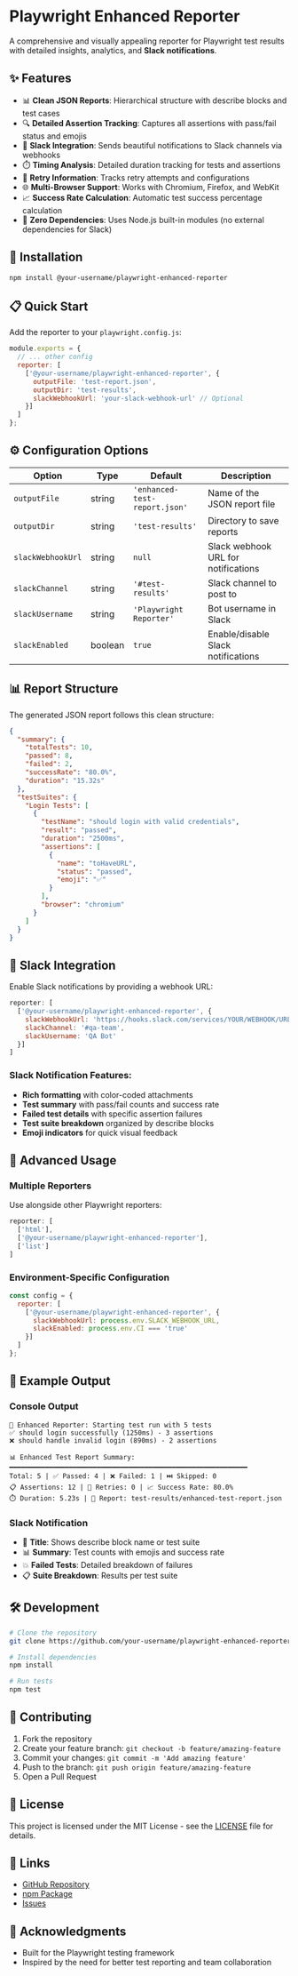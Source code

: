 # Playwright Enhanced Reporter

A comprehensive and visually appealing reporter for Playwright test results with detailed insights, analytics, and **Slack notifications**.

## ✨ Features

- 📊 **Clean JSON Reports**: Hierarchical structure with describe blocks and test cases
- 🔍 **Detailed Assertion Tracking**: Captures all assertions with pass/fail status and emojis
- 📱 **Slack Integration**: Sends beautiful notifications to Slack channels via webhooks
- ⏱️ **Timing Analysis**: Detailed duration tracking for tests and assertions
- 🔄 **Retry Information**: Tracks retry attempts and configurations
- 🌐 **Multi-Browser Support**: Works with Chromium, Firefox, and WebKit
- 📈 **Success Rate Calculation**: Automatic test success percentage calculation
- 🎯 **Zero Dependencies**: Uses Node.js built-in modules (no external dependencies for Slack)

## 🚀 Installation

```bash
npm install @your-username/playwright-enhanced-reporter
```

## 📋 Quick Start

Add the reporter to your `playwright.config.js`:

```javascript
module.exports = {
  // ... other config
  reporter: [
    ['@your-username/playwright-enhanced-reporter', {
      outputFile: 'test-report.json',
      outputDir: 'test-results',
      slackWebhookUrl: 'your-slack-webhook-url' // Optional
    }]
  ]
};
```

## ⚙️ Configuration Options

| Option | Type | Default | Description |
|--------|------|---------|-------------|
| `outputFile` | string | `'enhanced-test-report.json'` | Name of the JSON report file |
| `outputDir` | string | `'test-results'` | Directory to save reports |
| `slackWebhookUrl` | string | `null` | Slack webhook URL for notifications |
| `slackChannel` | string | `'#test-results'` | Slack channel to post to |
| `slackUsername` | string | `'Playwright Reporter'` | Bot username in Slack |
| `slackEnabled` | boolean | `true` | Enable/disable Slack notifications |

## 📊 Report Structure

The generated JSON report follows this clean structure:

```json
{
  "summary": {
    "totalTests": 10,
    "passed": 8,
    "failed": 2,
    "successRate": "80.0%",
    "duration": "15.32s"
  },
  "testSuites": {
    "Login Tests": [
      {
        "testName": "should login with valid credentials",
        "result": "passed",
        "duration": "2500ms",
        "assertions": [
          {
            "name": "toHaveURL",
            "status": "passed",
            "emoji": "✅"
          }
        ],
        "browser": "chromium"
      }
    ]
  }
}
```

## 💬 Slack Integration

Enable Slack notifications by providing a webhook URL:

```javascript
reporter: [
  ['@your-username/playwright-enhanced-reporter', {
    slackWebhookUrl: 'https://hooks.slack.com/services/YOUR/WEBHOOK/URL',
    slackChannel: '#qa-team',
    slackUsername: 'QA Bot'
  }]
]
```

### Slack Notification Features:
- **Rich formatting** with color-coded attachments
- **Test summary** with pass/fail counts and success rate
- **Failed test details** with specific assertion failures
- **Test suite breakdown** organized by describe blocks
- **Emoji indicators** for quick visual feedback

## 🔧 Advanced Usage

### Multiple Reporters
Use alongside other Playwright reporters:

```javascript
reporter: [
  ['html'],
  ['@your-username/playwright-enhanced-reporter'],
  ['list']
]
```

### Environment-Specific Configuration
```javascript
const config = {
  reporter: [
    ['@your-username/playwright-enhanced-reporter', {
      slackWebhookUrl: process.env.SLACK_WEBHOOK_URL,
      slackEnabled: process.env.CI === 'true'
    }]
  ]
};
```

## 📝 Example Output

### Console Output
```
🚀 Enhanced Reporter: Starting test run with 5 tests
✅ should login successfully (1250ms) - 3 assertions
❌ should handle invalid login (890ms) - 2 assertions

📊 Enhanced Test Report Summary:
━━━━━━━━━━━━━━━━━━━━━━━━━━━━━━━━━━━━━━━━━━━━━━━━━━━━━━━━━━━━
Total: 5 | ✅ Passed: 4 | ❌ Failed: 1 | ⏭️ Skipped: 0
📋 Assertions: 12 | 🔄 Retries: 0 | 📈 Success Rate: 80.0%
⏱️ Duration: 5.23s | 📄 Report: test-results/enhanced-test-report.json
```

### Slack Notification
- 🎯 **Title**: Shows describe block name or test suite
- 📊 **Summary**: Test counts with emojis and success rate
- 💥 **Failed Tests**: Detailed breakdown of failures
- 📋 **Suite Breakdown**: Results per test suite

## 🛠️ Development

```bash
# Clone the repository
git clone https://github.com/your-username/playwright-enhanced-reporter.git

# Install dependencies
npm install

# Run tests
npm test
```

## 🤝 Contributing

1. Fork the repository
2. Create your feature branch: `git checkout -b feature/amazing-feature`
3. Commit your changes: `git commit -m 'Add amazing feature'`
4. Push to the branch: `git push origin feature/amazing-feature`
5. Open a Pull Request

## 📄 License

This project is licensed under the MIT License - see the [LICENSE](LICENSE) file for details.

## 🔗 Links

- [GitHub Repository](https://github.com/your-username/playwright-enhanced-reporter)
- [npm Package](https://www.npmjs.com/package/@your-username/playwright-enhanced-reporter)
- [Issues](https://github.com/your-username/playwright-enhanced-reporter/issues)

## 🙏 Acknowledgments

- Built for the Playwright testing framework
- Inspired by the need for better test reporting and team collaboration
